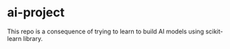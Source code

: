 # ai-project
This repo is a consequence of trying to learn to build AI models using scikit-learn library. 
